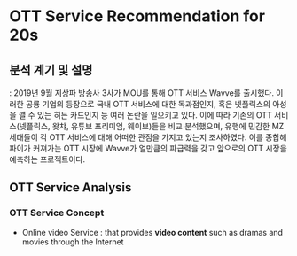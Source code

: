# OTT Service Recommendation for 20s

## 분석 계기 및 설명
: 2019년 9월 지상파 방송사 3사가 MOU를 통해 OTT 서비스 Wavve를 출시했다. 이러한 공룡 기업의 등장으로 국내 OTT 서비스에 대한 독과점인지, 혹은 넷플릭스의 아성을 깰 수 있는 히든 카드인지 등 여러 논란을 일으키고 있다. 이에 따라 기존의 OTT 서비스(넷플릭스, 왓챠, 유튜브 프리미엄, 웨이브)들을 비교 분석했으며, 유행에 민감한 MZ 세대들이 각 OTT 서비스에 대해 어떠한 관점을 가지고 있는지 조사하였다. 이를 종합해 파이가 커져가는 OTT 시장에 Wavve가 얼만큼의 파급력을 갖고 앞으로의 OTT 시장을 예측하는 프로젝트이다.

## OTT Service Analysis

### OTT Service Concept

- Online video Service : that provides **video content** such as dramas and movies through the Internet